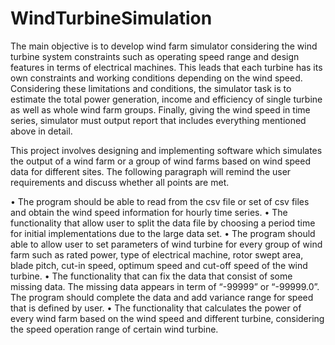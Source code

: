 # WindTurbineSimulation
The main objective is to develop wind farm simulator considering the wind turbine system constraints such as operating speed range and design features in terms of electrical machines. This leads that each turbine has its own constraints and working conditions depending on the wind speed. Considering these limitations and conditions, the simulator task is to estimate the total power generation, income and efficiency of single turbine as well as whole wind farm groups. Finally, giving the wind speed in time series, simulator must output report that includes everything mentioned above in detail. 

This project involves designing and implementing software which simulates the output of a
wind farm or a group of wind farms based on wind speed data for different sites. The following paragraph will remind the user requirements and discuss whether all points are met.

•	The program should be able to read from the csv file or set of csv files and obtain the wind speed information for hourly time series.
•	The functionality that allow user to split the data file by choosing a period time for initial implementations due to the large data set. 
•	The program should able to allow user to set parameters of wind turbine for every group of wind farm such as rated power, type of electrical machine, rotor swept area, blade pitch, cut-in speed, optimum speed and cut-off speed of the wind turbine.
•	The functionality that can fix the data that consist of some missing data. The missing data appears in term of “-99999” or “-99999.0”. The program should complete the data and add variance range for speed that is defined by user.
•	The functionality that calculates the power of every wind farm based on the wind speed and different turbine, considering the speed operation range of certain wind turbine.
